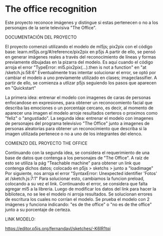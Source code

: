# The office recognition
Este proyecto reconoce imágenes y distingue si estas pertenecen o no a los personajes de la serie televisiva "The Office".

DOCUMENTACIÓN DEL PROYECTO

El proyecto comenzó utilizando el modelo de ml5js; pix2pix con el código base: learn.ml5js.org/#/reference/pix2pix en p5js
A partir de ello, se pensó en generar imágenes reales a través del reconocimiento de líneas y formas previamente dibujadas en la pizarra del modelo. Es aquí cuando el código arroja el error "TypeError: ml5.pix2pix(...).then is not a function" en "at /sketch.js:58:6"
Eventualmente tras intentar solucionar el error, se optó por cambiar el modelo a uno previamente utilizado en clases; imageclassifier. A partir de ello, se comienza a utlizar p5js seguiendo los pasos que aparecen en "Quickstart"

La primera idea: entrenar el modelo con imagenes de caras de personas enfocandose en expresiones, para obtener un reconocomiento facial que describa las emociones o un porcentaje cercano, es decir, al momento de aparecer una imagen el modelo arroje resultados certeros o proximos como "feliz" o "angustiado".
La segunda idea: entrenar el modelo con imagenes de personajes del programa televisivo "The Office" junto a imagenes de personas aleatorias para obtener un reconocimiento que describa si la imagen utilizada pertenece o no a uno de los integrantes del elenco.

COMIENZO DEL PROYECTO THE OFFICE

Continuando con la segunda idea, se considera el requerimiento de una base de datos que contenga a los personajes de "The Office". A raíz de esto se utiliza la pág "Teachable machine" para obtener un link que contenga dichos datos; colocado en p5js > sketchs > junto a "loadimage"
Por siguiente, nos arroja el error "SyntaxError: Unexpected identifier 'Fotos' at /sketch.js:7:1"
Para solucionar esto, cambiamos la funcion preload, colocando a su vez el link.
Continuando el error, se considera que falta agregar ml5 a la libreria.
Luego de modificar los datos del link para hacer la biblioteca, no se lee el modelo ni arroja resultados.
Se solucionan errores de escritura los cuales no corrían el modelo.
Se prueba el modelo con 2 imágenes y funciona indicando: "es de the office" o "no es de the office" junto a su porcentaje de certeza.

LINK MODELO:

https://editor.p5js.org/fernandavl/sketches/-K6lR1tqi






